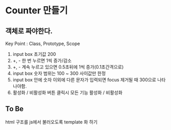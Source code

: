 # Counter 만들기

## 객체로 짜야한다.  
Key Point : Class, Prototype, Scope  


1. input box 초기값 200  
2. +, - 한 번 누르면 1씩 증가/감소  
3. +, - 계속 누르고 있으면 0.5초뒤에 1씩 증가(0.1초간격으로)  
4. input box 숫자 범위는 100 ~ 300 사이값만 한정  
5. input box 안에 숫자 이외에 다른 문자가 입력되면 focus 제거될 때 300으로 나타나야함.  
6. 활성화 / 비활성화 버튼 클릭시 모든 기능 활성화 / 비활성화  


## To Be  

html 구조를 js에서 불러오도록 template 화 하기
